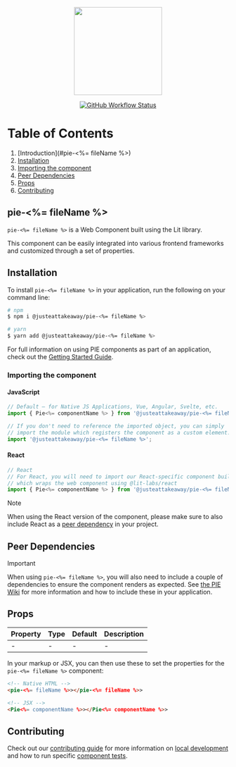 <p align="center">
  <img align="center" src="../../../readme_image.png" height="200" alt="">
</p>

<p align="center">
  <a href="https://www.npmjs.com/@justeattakeaway/pie-<%= fileName %>">
    <img alt="GitHub Workflow Status" src="https://img.shields.io/npm/v/@justeattakeaway/pie-<%= fileName %>.svg">
  </a>
</p>

# Table of Contents

1. [Introduction](#pie-<%= fileName %>)
2. [Installation](#installation)
3. [Importing the component](#importing-the-component)
4. [Peer Dependencies](#peer-dependencies)
5. [Props](#props)
6. [Contributing](#contributing)

## pie-<%= fileName %>

`pie-<%= fileName %>` is a Web Component built using the Lit library.

This component can be easily integrated into various frontend frameworks and customized through a set of properties.


## Installation

To install `pie-<%= fileName %>` in your application, run the following on your command line:

```bash
# npm
$ npm i @justeattakeaway/pie-<%= fileName %>

# yarn
$ yarn add @justeattakeaway/pie-<%= fileName %>
```

For full information on using PIE components as part of an application, check out the [Getting Started Guide](https://github.com/justeattakeaway/pie/wiki/Getting-started-with-PIE-Web-Components).


### Importing the component

#### JavaScript
```js
// Default – for Native JS Applications, Vue, Angular, Svelte, etc.
import { Pie<%= componentName %> } from '@justeattakeaway/pie-<%= fileName %>';

// If you don't need to reference the imported object, you can simply
// import the module which registers the component as a custom element.
import '@justeattakeaway/pie-<%= fileName %>';
```

#### React
```js
// React
// For React, you will need to import our React-specific component build
// which wraps the web component using @lit-labs/react
import { Pie<%= componentName %> } from '@justeattakeaway/pie-<%= fileName %>/dist/react';
```

> [!NOTE]
> When using the React version of the component, please make sure to also
> include React as a [peer dependency](#peer-dependencies) in your project.


## Peer Dependencies

> [!IMPORTANT]
> When using `pie-<%= fileName %>`, you will also need to include a couple of dependencies to ensure the component renders as expected. See [the PIE Wiki](https://github.com/justeattakeaway/pie/wiki/Getting-started-with-PIE-Web-Components#expected-dependencies) for more information and how to include these in your application.


## Props

| Property | Type | Default | Description |
|---|---|---|---|
| - | - | - | - |

In your markup or JSX, you can then use these to set the properties for the `pie-<%= fileName %>` component:

```html
<!-- Native HTML -->
<pie-<%= fileName %>></pie-<%= fileName %>>

<!-- JSX -->
<Pie<%= componentName %>></Pie<%= componentName %>>
```

## Contributing

Check out our [contributing guide](https://github.com/justeattakeaway/pie/wiki/Contributing-Guide) for more information on [local development](https://github.com/justeattakeaway/pie/wiki/Contributing-Guide#local-development) and how to run specific [component tests](https://github.com/justeattakeaway/pie/wiki/Contributing-Guide#testing).